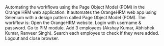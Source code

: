 Automating the workflows using the Page Object Model (POM) in the Orange HRM web application. 
It automates the OrangeHRM web app using Selenium with a design pattern called Page Object Model (POM). 
The workflow is: Open the OrangeHRM website. 
Login with username & password. 
Go to PIM module. 
Add 3 employees (Akshay Kumar, Abhishek Kumar, Ranveer Singh). 
Search each employee to check if they were added. 
Logout and close browser.

